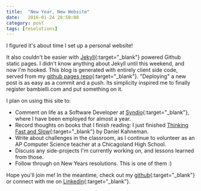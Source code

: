 ```yaml
---
title:  "New Year, New Website"
date:   2016-01-24 20:50:00
category: post
tags: [resolutions]
---
```

I figured it's about time I set up a personal website!

It also couldn't be easier with [Jekyll][jekyll]{:target="_blank"} powered Github static pages. I didn't know anything about Jekyll until this weekend, and now I'm hooked. This blog is generated with entirely client side code, served from my [github pages repo][github-page]{:target="_blank"}. "Deploying" a new post is as easy as a commit and a push. Its simplicity inspired me to finally register bambielli.com and put something on it.

I plan on using this site to:

  * Comment on life as a Software Developer at [Syndio][syndio]{:target="_blank"}, where I have been employed for almost a year.
  * Record thoughts on books that I finish reading: I just finished [Thinking Fast and Slow][thinking-fast]{:target="_blank"} by Daniel Kahneman.
  * Write about challenges in the classroom, as I continue to volunteer as an AP Computer Science teacher at a Chicagoland High School.
  * Discuss any side-projects I'm currently working on, and lessons learned from those.
  * Follow through on New Years resolutions. This is one of them :)

Hope you'll join me! In the meantime, check out my [github][github]{:target="_blank"} or connect with me on [Linkedin][linkedin]{:target="_blank"}.

[jekyll]:          http://jekyllrb.com
[github-page]:     https://github.com/bambielli/bambielli.github.io
[github]:          https://github.com/bambielli
[syndio]:          http://synd.io
[thinking-fast]:   http://www.goodreads.com/book/show/11468377-thinking-fast-and-slow
[linkedin]:        https://www.linkedin.com/in/bambielli
